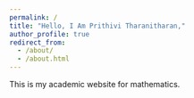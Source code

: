 ```yaml
---
permalink: /
title: "Hello, I Am Prithivi Tharanitharan,"
author_profile: true
redirect_from: 
  - /about/
  - /about.html
---
```


This is my academic website for mathematics.
